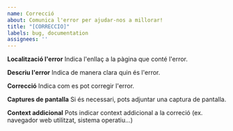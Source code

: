 ```yaml
---
name: Correcció
about: Comunica l'error per ajudar-nos a millorar!
title: "[CORRECCIO]"
labels: bug, documentation
assignees: ''
---
```


**Localització l'error**
Indica l'enllaç a la pàgina que conté l'error.


**Descriu l'error**
Indica de manera clara quin és l'error.


**Correcció**
Indica com es pot corregir l'error.


**Captures de pantalla**
Si és necessari, pots adjuntar una captura de pantalla.


**Context addicional**
Pots indicar context addicional a la correció (ex. navegador web utilitzat, sistema operatiu...)
